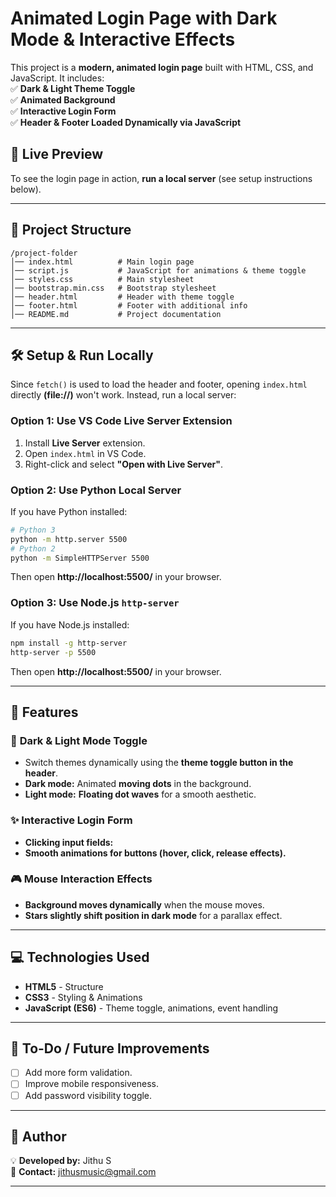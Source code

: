 # **Animated Login Page with Dark Mode & Interactive Effects**  

This project is a **modern, animated login page** built with HTML, CSS, and JavaScript. It includes:  
✅ **Dark & Light Theme Toggle**  
✅ **Animated Background**  
✅ **Interactive Login Form**  
✅ **Header & Footer Loaded Dynamically via JavaScript**  

## 🚀 **Live Preview**  
To see the login page in action, **run a local server** (see setup instructions below).  

---

## 📂 **Project Structure**  
```
/project-folder  
│── index.html          # Main login page  
│── script.js           # JavaScript for animations & theme toggle  
│── styles.css          # Main stylesheet
│── bootstrap.min.css   # Bootstrap stylesheet
│── header.html         # Header with theme toggle  
│── footer.html         # Footer with additional info  
│── README.md           # Project documentation  
```

---

## 🛠 **Setup & Run Locally**  

Since `fetch()` is used to load the header and footer, opening `index.html` directly **(file://)** won't work. Instead, run a local server:  

### **Option 1: Use VS Code Live Server Extension**  
1. Install **Live Server** extension.  
2. Open `index.html` in VS Code.  
3. Right-click and select **"Open with Live Server"**.  

### **Option 2: Use Python Local Server**  
If you have Python installed:  
```sh
# Python 3
python -m http.server 5500
# Python 2
python -m SimpleHTTPServer 5500
```  
Then open **http://localhost:5500/** in your browser.  

### **Option 3: Use Node.js `http-server`**  
If you have Node.js installed:  
```sh
npm install -g http-server
http-server -p 5500
```  
Then open **http://localhost:5500/** in your browser.  

---

## 🎨 **Features**  

### 🌙 **Dark & Light Mode Toggle**  
- Switch themes dynamically using the **theme toggle button in the header**.  
- **Dark mode:** Animated **moving dots** in the background.  
- **Light mode:** **Floating dot waves** for a smooth aesthetic.  

### ✨ **Interactive Login Form**  
- **Clicking input fields:**  
- **Smooth animations for buttons (hover, click, release effects).**  
  

### 🎮 **Mouse Interaction Effects**  
- **Background moves dynamically** when the mouse moves.  
- **Stars slightly shift position in dark mode** for a parallax effect.  

---

## 💻 **Technologies Used**  
- **HTML5** - Structure  
- **CSS3** - Styling & Animations  
- **JavaScript (ES6)** - Theme toggle, animations, event handling  

---

## 📌 **To-Do / Future Improvements**  
- [ ] Add more form validation.  
- [ ] Improve mobile responsiveness.  
- [ ] Add password visibility toggle.  

---

## 📝 **Author**  
💡 **Developed by:** Jithu S  
📧 **Contact:** jithusmusic@gmail.com  

---
